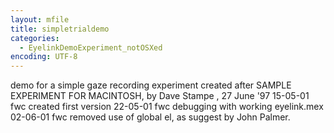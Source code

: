 ```yaml
---
layout: mfile
title: simpletrialdemo
categories:
  - EyelinkDemoExperiment_notOSXed
encoding: UTF-8
---
```


demo for a simple gaze recording experiment
created after SAMPLE EXPERIMENT FOR MACINTOSH, by Dave Stampe , 27 June '97
15-05-01    fwc created first version
22-05-01    fwc debugging with working eyelink.mex
02-06-01    fwc removed use of global el, as suggest by John Palmer.